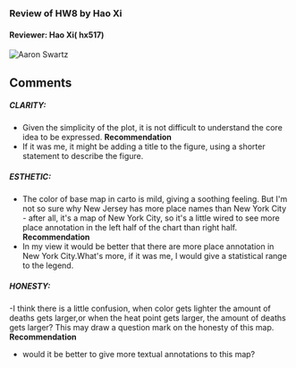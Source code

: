 ### Review   of HW8 by Hao Xi
#### Reviewer: Hao Xi( hx517)

![Aaron Swartz](https://raw.githubusercontent.com/valschi/PUI2017_vjs306/master/HW8_vjs306/Cyclist_Fatalities_View.png)

## Comments
##### CLARITY: 
- Given the simplicity of the plot, it is not difficult to understand the core idea to be expressed.
**Recommendation**
- If it was me, it might be adding a title to the figure, using a shorter statement to describe the figure.

##### ESTHETIC: 
- The color of base map in carto is mild, giving a soothing feeling. But I'm not so sure why New Jersey has more place names than New York City - after all, it's a map of New York City, so it's a little wired to see more place annotation in the left half of the chart than right half.
**Recommendation**
- In my view it would be better that there are more place annotation in New York City.What's more, if it was me, I would give a statistical range to the legend.

##### HONESTY: 
-I think there is a little confusion, when color gets lighter the amount of deaths gets larger,or when the heat point gets larger, the amount of deaths gets larger? This may draw a question mark on the honesty of this map.
**Recommendation**
- would it be better to give more textual annotations to this map?

